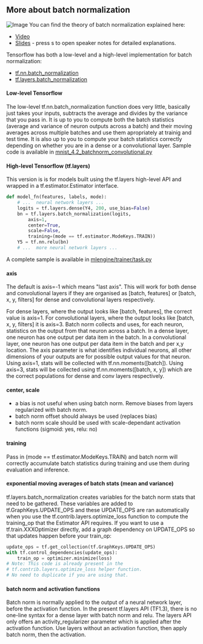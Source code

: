 ## More about batch normalization
![Image](https://pbs.twimg.com/media/C2jZ9oEXEAEOuji.jpg)
You can find the theory of batch normalization explained here:

- [Video](https://www.youtube.com/watch?v=vq2nnJ4g6N0&t=76m43s)
- [Slides](https://docs.google.com/presentation/d/18MiZndRCOxB7g-TcCl2EZOElS5udVaCuxnGznLnmOlE/pub?slide=id.g1245051c73_0_25) - press s to open speaker notes for detailed explanations.

Tensorflow has both a low-level and a high-level implementation for batch normalization:

- [tf.nn.batch_normalization](https://www.tensorflow.org/api_docs/python/tf/nn/batch_normalization)
- [tf.layers.batch_normalization](https://www.tensorflow.org/api_docs/python/tf/layers/batch_normalization)

#### Low-level Tensorflow
The low-level tf.nn.batch_normalization function does very little,
basically just takes your inputs, subtracts the average and divides by the variance
that you pass in. It is up to you to compute both the batch statistics (average
and variance of neuron outputs across a batch) and their moving averages across multiple batches and use them apropriately at trainig and
test time. It is also up to you to compute your batch statistics
correctly depending on whether you are in a dense or a convolutional
layer. Sample code is available in [mnist_4.2_batchnorm_convolutional.py](mnist_4.2_batchnorm_convolutional.py)

#### High-level Tensorflow (tf.layers)

This version is is for models built using the tf.layers high-level API and wrapped in a tf.estimator.Estimator interface.

```Python
def model_fn(features, labels, mode):
    # ...  neural network layers ...
    logits = tf.layers.dense(Y4, 200, use_bias=False)
    bn = tf.layers.batch_normalization(logits,
        axis=1,
        center=True,
        scale=False,
        training=(mode == tf.estimator.ModeKeys.TRAIN))
    Y5 = tf.nn.relu(bn)
    # ...  more neural network layers ...
```
A complete sample is available in [mlengine/trainer/task.py](/mlengine/trainer/task.py)

#### axis
The default is axis=-1 which means "last axis". This will work for both dense
and convolutional layers if they are organised as [batch, features]
or [batch, x, y, filters] for dense and convolutional layers respectively.

For dense layers, where the output looks like [batch, features], the correct value is axis=1.
For convolutional layers, where the output looks like [batch, x, y, filters]
it is axis=3. Batch norm collects and uses, for each neuron, statistics on the
output from that neuron across a batch. In a dense layer, one neuron has one
output per data item in the batch. In a convolutional layer, one neuron has
one output per data item in the batch and per x,y location. The axis parameter
is what identifies individual neurons, all other dimensions of your outputs
are for possible output values for that neuron. Using axis=1, stats will be
collected with tf.nn.moments([batch]). Using axis=3, stats will be collected
using tf.nn.moments([batch, x, y]) which are the correct populations for dense
and conv layers respectively.

#### center, scale
- a bias is not useful when using batch norm. Remove biases from layers regularized with batch norm.
- batch norm offset should always be used (replaces bias) 
- batch norm scale should be used with scale-dependant activation functions (sigmoid: yes, relu: no)

#### training
Pass in (mode == tf.estimator.ModeKeys.TRAIN) and batch norm will correctly accumulate batch statistics during training
and use them during evaluation and inference.

#### exponential moving averages of batch stats (mean and variance)
tf.layers.batch_normalization creates variables for the batch norm stats that need to be gathered. These variables are added to tf.GraphKeys.UPDATE_OPS and these UPDATE_OPS are ran automatically
when you use the tf.contrib.layers.optimize_loss function to compute the training_op that the Estimator API requires.
If you want to use a tf.train.XXXOptimizer directly, add a graph dependency on UPDATE_OPS so that updates happen before your train_op:
```Python
update_ops = tf.get_collection(tf.GraphKeys.UPDATE_OPS)
with tf.control_dependencies(update_ops):
    train_op = optimizer.minimize(loss)
# Note: This code is already present in the
# tf.contrib.layers.optimize_loss helper function.
# No need to duplicate if you are using that.
```

#### batch norm and activation functions
Batch norm is normally applied to the output of a neural network layer, before the activation function.
In the present tf.layers API (TF1.3), there is no one-line syntax for a dense layer with batch norm and relu. The layers API only offers an activity_regularizer parameter which is applied after the activation function.
Use layers without an activation function, then apply batch norm, then the activation.